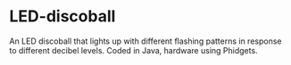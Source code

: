 # LED-discoball
An LED discoball that lights up with different flashing patterns in response to different decibel levels. Coded in Java, hardware using Phidgets.
